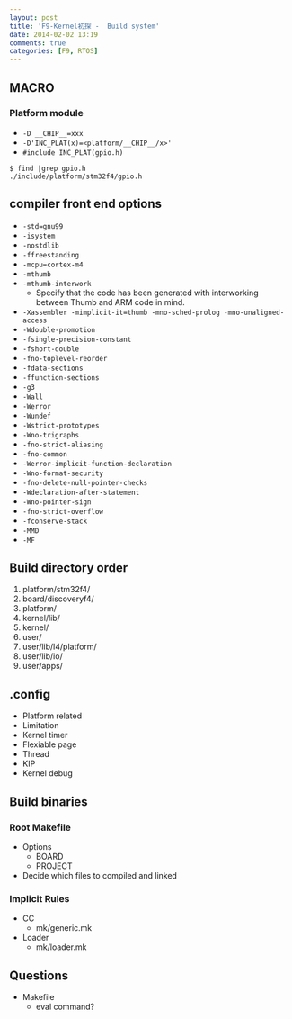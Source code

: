 ```yaml
---
layout: post
title: 'F9-Kernel初探 -  Build system'
date: 2014-02-02 13:19
comments: true
categories: [F9, RTOS]
---
```

## MACRO
### Platform module

- `-D __CHIP__=xxx`
- `-D'INC_PLAT(x)=<platform/__CHIP__/x>'`
- `#include INC_PLAT(gpio.h)`
```
$ find |grep gpio.h
./include/platform/stm32f4/gpio.h

```


## compiler front end options

- `-std=gnu99` 
- `-isystem`
- `-nostdlib` 
- `-ffreestanding`
- `-mcpu=cortex-m4`
- `-mthumb` 
- `-mthumb-interwork`
    - Specify that the code has been generated with interworking between Thumb and ARM code in mind.       
- `-Xassembler -mimplicit-it=thumb -mno-sched-prolog -mno-unaligned-access`
- `-Wdouble-promotion`
- `-fsingle-precision-constant`
- `-fshort-double`  
- `-fno-toplevel-reorder` 
- `-fdata-sections` 
- `-ffunction-sections` 
- `-g3` 
- `-Wall` 
- `-Werror` 
- `-Wundef` 
- `-Wstrict-prototypes` 
- `-Wno-trigraphs` 
- `-fno-strict-aliasing` 
- `-fno-common` 
- `-Werror-implicit-function-declaration`
- `-Wno-format-security` 
- `-fno-delete-null-pointer-checks`
- `-Wdeclaration-after-statement` 
- `-Wno-pointer-sign` 
- `-fno-strict-overflow` 
- `-fconserve-stack`
- `-MMD` 
- `-MF`

## Build directory order

1. platform/stm32f4/
2. board/discoveryf4/
3. platform/
4. kernel/lib/
5. kernel/
6. user/
7. user/lib/l4/platform/
8. user/lib/io/
9. user/apps/

## .config

- Platform related
- Limitation
- Kernel timer
- Flexiable page
- Thread
- KIP
- Kernel debug

## Build binaries
### Root Makefile

- Options
    - BOARD
    - PROJECT
- Decide which files to compiled and linked

### Implicit Rules

- CC
    - mk/generic.mk
- Loader
    - mk/loader.mk


## Questions

- Makefile
    - eval command?
